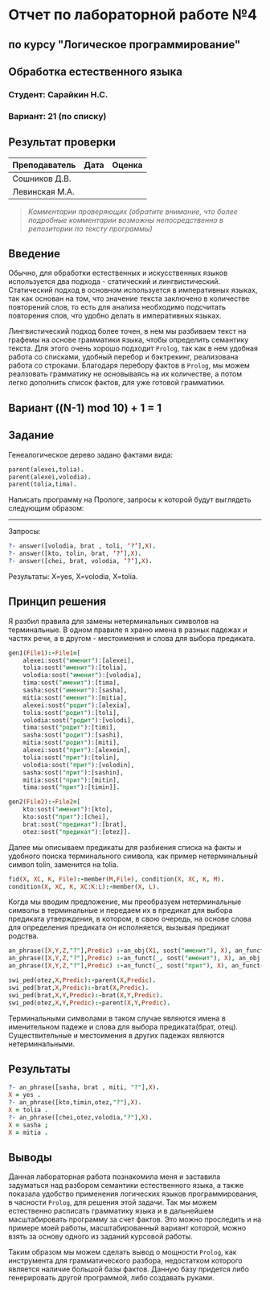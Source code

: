 # Отчет по лабораторной работе №4
## по курсу "Логическое программирование"

## Обработка естественного языка

### Cтудент: Сарайкин Н.С.
### Вариант: 21 (по списку)

## Результат проверки

| Преподаватель     | Дата         |  Оценка       |
|-------------------|--------------|---------------|
| Сошников Д.В. |              |               |
| Левинская М.А.|              |               |

> *Комментарии проверяющих (обратите внимание, что более подробные комментарии возможны непосредственно в репозитории по тексту программы)*


## Введение

Обычно, для обработки естественных и искусственных языков используется два подхода - статический и лингвистический. Статический подход в основном используется в императивных языках, так как основан на том, что значение текста заключено в количестве повторений слов, то есть для анализа необходимо подсчитать повторения слов, что удобно делать в императивных языках.

Лингвистический подход более точен, в нем мы разбиваем текст на графемы на основе грамматики языка, чтобы определить семантику текста. Для этого очень хорошо подходит `Prolog`, так как в нем удобная работа со списками, удобный перебор и бэктрекинг, реализована работа со строками. Благодаря перебору фактов в `Prolog`, мы можем реалзовать грамматику не основываясь на их количестве, а потом легко дополнить список фактов, для уже готовой грамматики.

## Вариант ((N-1) mod 10) + 1 = 1

## Задание

Генеалогическое дерево задано фактами вида:
```prolog
parent(alexei,tolia).
parent(alexei,volodia).
parent(tolia,tima).
```
Написать программу на Прологе, запросы к которой будут выглядеть следующим образом:

---

Запросы: 
```prolog
?- answer([volodia, brat , toli, ‘?’],X). 
?- answer([kto, tolin, brat, ‘?’],X). 
?- answer([chei, brat, volodia, ‘?’],X). 
```
Результаты:    X=yes, X=volodia, X=tolia. 

## Принцип решения

Я разбил правила для замены нетерминальных символов на терминальные. В одном правиле я храню имена в разных падежах и частях речи, а в другом - местоимения и слова для выбора предиката.

```prolog
gen1(File1):-File1=[
    alexei:sost("именит"):[alexei],
    tolia:sost("именит"):[tolia],
    volodia:sost("именит"):[volodia],
    tima:sost("именит"):[tima],
    sasha:sost("именит"):[sasha],
    mitia:sost("именит"):[mitia],
    alexei:sost("родит"):[alexia],
    tolia:sost("родит"):[toli],
    volodia:sost("родит"):[volodi],
    tima:sost("родит"):[timi],
    sasha:sost("родит"):[sashi],
    mitia:sost("родит"):[miti],
    alexei:sost("прит"):[alexein],
    tolia:sost("прит"):[tolin],
    volodia:sost("прит"):[volodin],
    sasha:sost("прит"):[sashin],
    mitia:sost("прит"):[mitin],
    tima:sost("прит"):[timin]].

gen2(File2):-File2=[
    kto:sost("именит"):[kto],
    kto:sost("прит"):[chei],
    brat:sost("предикат"):[brat],
    otez:sost("предикат"):[otez]].
```

Далее мы описываем предикаты для разбиения списка на факты и удобного поиска терминального символа, как пример нетерминальный символ tolin, заменится на tolia.

```prolog
fid(X, XC, K, File):-member(M,File), condition(X, XC, K, M).
condition(X, XC, K, XC:K:L):-member(X, L).
```

Когда мы вводим предложение, мы преобразуем нетерминальные символы в терминальные и передаем их в предикат для выбора предиката утверждения, в котором, в свою очередь, на основе слова для определения предиката он исполняется, вызывая предикат родства. 

```prolog
an_phrase([X,Y,Z,"?"],Predic) :-an_obj(X1, sost("именит"), X), an_funct(X2, sost("предикат"),Y),an_obj(X3, sost("родит"),Z),swi_ped(X2,X1,X3,Predic).
an_phrase([X,Y,Z,"?"],Predic) :-an_funct(_, sost("именит"), X), an_obj(X2, sost("прит"),Y), an_funct(X3, sost("предикат"),Z), swi_ped(X3,X2,Predic).
an_phrase([X,Y,Z,"?"],Predic) :-an_funct(_, sost("прит"), X), an_funct(X2, sost("предикат"),Y),an_obj(X3, sost("именит"),Z), swi_ped(X2,X3,Predic).

swi_ped(otez,X,Predic):-parent(X,Predic).
swi_ped(brat,X,Predic):-brat(X,Predic).
swi_ped(brat,X,Y,Predic):-brat(X,Y,Predic).
swi_ped(otez,X,Y,Predic):-parent(X,Y,Predic).
```

Терминальными символами в таком случае являются имена в именительном падеже и слова для выбора предиката(брат, отец). Сущeствительные и местоимения в других падежах являются нетерминальными.
## Результаты

```prolog
?- an_phrase([sasha, brat , miti, "?"],X).
X = yes .
?- an_phrase([kto,timin,otez,"?"],X).
X = tolia .
?- an_phrase([chei,otez,volodia,"?"],X).
X = sasha ;
X = mitia .
```

## Выводы

Данная лабораторная работа познакомила меня и заставила задуматься над разбором семантики естественного языка, а также показала удобство применения логических языков программирования, в часности `Prolog`, для решения этой задачи. Так мы можем естественно расписать грамматику языка и в дальнейшем масштабировать программу за счет фактов. Это можно проследить и на примере моей работы, масштабированный вариант которой, можно взять за основу одного из заданий курсовой работы.

Таким образом мы можем сделать вывод о мощности `Prolog`, как инструмента для грамматического разбора, недостатком которого является наличие большой базы фактов. Данную базу придется либо генерировать другой программой, либо создавать руками.




